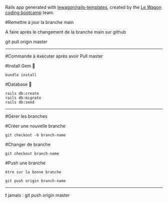 Rails app generated with [lewagon/rails-templates](https://github.com/lewagon/rails-templates), created by the [Le Wagon coding bootcamp](https://www.lewagon.com) team.

#Remettre à jour la branche main

  A faire après le changement de la branche main sur github

  git pull origin master

________________________________________________

#Commande à éxécuter après avoir Pull master

  #Install Gem 💎

    bundle install

  #Database 📝

    rails db:create
    rails db:migrate
    rails db:seed

________________________________________________

#Gérer les branches

  #Créer une nouvelle branche

    git checkout -b branch-name

  #Changer de branche

    git checkout branch-name

  #Push une branche

    être sur la bonne branche

    git push origin branch-name

________________________________________________

❗ jamais : git push origin master
